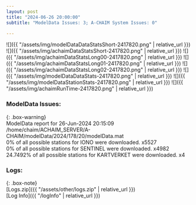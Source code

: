 ```yaml
---
layout: post
title: "2024-06-26 20:00:00"
subtitle: "ModelData Issues: 3; A-CHAIM System Issues: 0"

---
```


![]({{ "/assets/img/modelDataDataStatsShort-2417820.png" | relative_url }})
![]({{ "/assets/img/achaimDataStatsShort-2417820.png" | relative_url }})
![]({{ "/assets/img/achaimDataStatsLong00-2417820.png" | relative_url }})
![]({{ "/assets/img/achaimDataStatsLong01-2417820.png" | relative_url }})
![]({{ "/assets/img/achaimDataStatsLong02-2417820.png" | relative_url }})
![]({{ "/assets/img/modelDataDataStats-2417820.png" | relative_url }})
![]({{ "/assets/img/modelDataStationStats-2417820.png" | relative_url }})
![]({{ "/assets/img/achaimRunTime-2417820.png" | relative_url }})


### ModelData Issues:  
  
{: .box-warning}  
 ModelData report for 26-Jun-2024 20:15:09   
 /home/chaim/ACHAIM_SERVER/A-CHAIM/modelData/2024/178/20/modelData.mat   
 0% of all possible stations for IONO were downloaded. x5527   
 0% of all possible stations for SENTINEL were downloaded. x4982   
 24.7492% of all possible stations for KARTVERKET were downloaded. x4   
  


### Logs:  
  
{: .box-note}  
[Logs.zip]({{ "/assets/other/logs.zip" | relative_url }})  
[Log Info]({{ "/logInfo" | relative_url }})  
